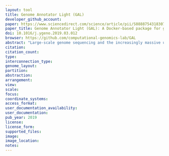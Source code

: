 ```yaml
---
layout: tool 
title: Genome Annotator Light (GAL)
developer_github_account: 
paper: https://www.sciencedirect.com/science/article/pii/S0888754318307006
paper_title: Genome Annotator Light (GAL): A Docker-based package for genome analysis and visualization
doi: 10.1016/j.ygeno.2019.03.012
browser: https://github.com/computational-genomics-lab/GAL
abstract: "Large-scale genome sequencing and the increasingly massive use of high-throughput approaches produce a vast amount of new information that completely transforms our understanding of thousands of microbial species. However, despite the development of powerful bioinformatics approaches, full interpretation of the content of these genomes remains a difficult task. Launched in 2005, the MicroScope platform (https://www.genoscope.cns.fr/agc/microscope) has been under continuous development and provides analysis for prokaryotic genome projects together with metabolic network reconstruction and post-genomic experiments allowing users to improve the understanding of gene functions. Here we present new improvements of the MicroScope user interface for genome selection, navigation and expert gene annotation. Automatic functional annotation procedures of the platform have also been updated and we added several new tools for the functional annotation of genes and genomic regions. We finally focus on new tools and pipeline developed to perform comparative analyses on hundreds of genomes based on pangenome graphs. To date, MicroScope contains data for >11 800 microbial genomes, part of which are manually curated and maintained by microbiologists (>4500 personal accounts in September 2019). The platform enables collaborative work in a rich comparative genomic context and improves community-based curation efforts."
citation: 
citation_count: 
type: 
interconnection_type: 
genome_layout: 
partition: 
abstraction: 
arrangement: 
view: 
scale: 
focus: 
coordinate_systems: 
access_format: 
user_documentation_availability: 
user_documentation: 
pub_year: 2019
license: 
license_form: 
supported_files: 
image: 
image_location: 
notes: 
---
```


